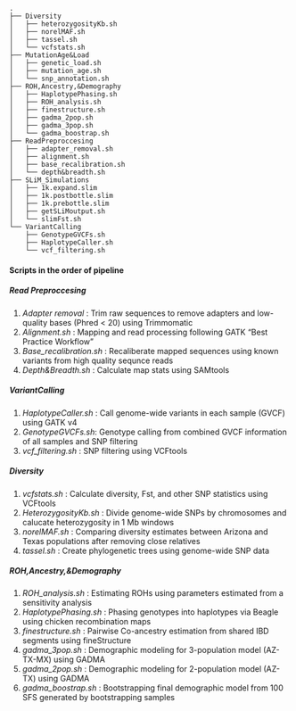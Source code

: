 ```
.
├── Diversity
│   ├── heterozygosityKb.sh
│   ├── norelMAF.sh
│   ├── tassel.sh
│   └── vcfstats.sh
├── MutationAge&Load
│   ├── genetic_load.sh
│   ├── mutation_age.sh
│   └── snp_annotation.sh
├── ROH,Ancestry,&Demography
│   ├── HaplotypePhasing.sh
│   ├── ROH_analysis.sh
│   ├── finestructure.sh
│   ├── gadma_2pop.sh
│   ├── gadma_3pop.sh
│   └── gadma_boostrap.sh
├── ReadPreproccesing
│   ├── adapter_removal.sh
│   ├── alignment.sh
│   ├── base_recalibration.sh
│   └── depth&breadth.sh
├── SLiM_Simulations
│   ├── 1k.expand.slim
│   ├── 1k.postbottle.slim
│   ├── 1k.prebottle.slim
│   ├── getSLiMoutput.sh
│   └── slimFst.sh
└── VariantCalling
    ├── GenotypeGVCFs.sh
    ├── HaplotypeCaller.sh
    └── vcf_filtering.sh
```

#### Scripts in the order of pipeline ####

##### Read Preproccesing #####

1. _Adapter removal_ : Trim raw sequences to remove adapters and low-quality bases (Phred < 20) using Trimmomatic
2. _Alignment.sh_ : Mapping and read processing following GATK “Best Practice Workflow”
3. _Base_recalibration.sh_ : Recaliberate mapped sequences using known variants from high quality sequnce reads
4. _Depth&Breadth.sh_ : Calculate map stats using SAMtools

##### VariantCalling #####

1. _HaplotypeCaller.sh_ : Call genome-wide variants in each sample (GVCF) using GATK v4
2. _GenotypeGVCFs.sh_: Genotype calling from combined GVCF information of all samples and SNP filtering
3. _vcf_filtering.sh_ : SNP filtering using VCFtools

##### Diversity #####

1. _vcfstats.sh_ : Calculate diversity, Fst, and other SNP statistics using VCFtools
2. _HeterozygosityKb.sh_ : Divide genome-wide SNPs by chromosomes and calucate heterozygosity in 1 Mb windows
3. _norelMAF.sh_ : Comparing diversity estimates between Arizona and Texas populations after removing close relatives
4. _tassel.sh_ : Create phylogenetic trees using genome-wide SNP data

##### ROH,Ancestry,&Demography #####

1. _ROH_analysis.sh_ : Estimating ROHs using parameters estimated from a sensitivity analysis 
2. _HaplotypePhasing.sh_ : Phasing genotypes into haplotypes via Beagle using chicken recombination maps
3. _finestructure.sh_ : Pairwise Co-ancestry estimation from shared IBD segments using fineStructure
4. _gadma_3pop.sh_ : Demographic modeling for 3-population model (AZ-TX-MX) using GADMA
5. _gadma_2pop.sh_ : Demographic modeling for 2-population model (AZ-TX) using GADMA
6. _gadma_boostrap.sh_ : Bootstrapping final demographic model from 100 SFS generated by bootstrapping samples




